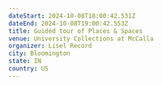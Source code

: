 ```yaml
---
dateStart: 2024-10-08T18:00:42.531Z
dateEnd: 2024-10-08T19:00:42.553Z
title: Guided tour of Places & Spaces
venue: University Collections at McCalla
organizer: Lisel Record
city: Bloomington
state: IN
country: US
---
```

